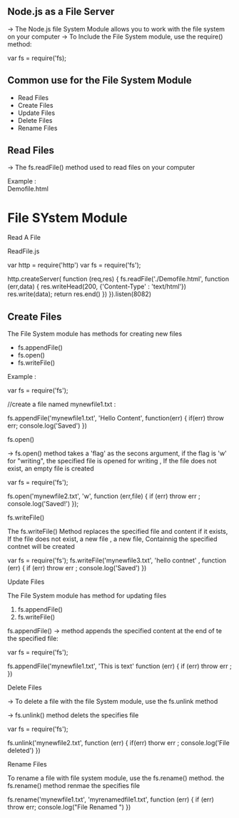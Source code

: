 Node.js as a File Server
------------------------
-> The Node.js file System Module allows you to work with the file system  on your computer 
-> To Include the File System module, use the require() method:

var fs = require('fs);

Common use for the  File System Module
--------------------------------------

* Read Files
* Create Files
* Update Files
* Delete Files
* Rename Files 

Read Files
-----------
-> The fs.readFile() method used to read files on your computer

Example :  
  Demofile.html 

  <!DOCTYPE html>
<html lang="en">
<head>
    <meta charset="UTF-8">
    <meta name="viewport" content="width=device-width, initial-scale=1.0">
    <title>Document</title>
</head>
<body>
    <h1>File SYstem Module </h1>
    <p>Read A File </p>
</body>

ReadFile.js


var http =  require('http')
var fs = require('fs');

http.createServer( function (req,res) {
    fs.readFile('./Demofile.html',  function (err,data) {
        res.writeHead(200, {'Content-Type' : 'text/html'})
        res.write(data);
        return res.end()
    })
}).listen(8082)

Create Files
------------

The File System module has  methods for creating new files  

* fs.appendFile()
* fs.open()
* fs.writeFile()

Example : 

var fs = require('fs');

//create a file named mynewfile1.txt :

fs.appendFile('mynewfile1.txt', 'Hello Content', function(err) {
    if(err) throw err;
    console.log('Saved')
})

fs.open()

-> fs.open() method takes a 'flag' as the secons argument, if  the flag is 'w' for "writing",  the specified file is opened for writing , 
If the file does not exist, an empty file is created 

var fs = require('fs');

fs.open('mynewfile2.txt', 'w', function (err,file) {
    if (err)  throw err ;
    console.log('Saved!')
});


fs.writeFile() 

The fs.writeFile() Method replaces the specified file and content if it exists, If the file does not exist, a new file , a  new file, Containnig the specified contnet will be created 

var fs = require('fs');
fs.writeFile('mynewfile3.txt', 'hello contnet' , function (err) {
    if (err) throw err ;
    console.log('Saved')
})

Update Files 

The File System module has method for updating files 

1. fs.appendFile()
2. fs.writeFile()


fs.appendFile() -> method appends the specified content at the end of te the specified file:

var fs = require('fs');

fs.appendFile('mynewfile1.txt', 'This is text' function (err) {
    if (err) throw err ;
})

Delete Files

-> To delete a  file  with the file System module, use the fs.unlink method

-> fs.unlink() method delets the specifies file

var fs = require('fs');

fs.unlink('mynewfile2.txt',  function (err) {
    if(err) thorw err ;
    console.log('File deleted')
})

Rename Files 

To rename a file with file system module,  use the fs.rename()  method.
the fs.rename() method renmae the specifies file 

fs.rename('mynewfile1.txt', 'myrenamedfile1.txt',  function (err) {
    if (err) throw err;
    console.log("File Renamed ")
})













































































































































































































